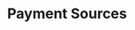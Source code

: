 ---
title: Payment Sources
lastmod: 2019-02-27T09:32:30-07:00
draft: false
description: How tokens and payment sources work in Stripe
weight: 14
emoji: 💳
vimeo: 320658194
chapter_start: Payment Sources
---